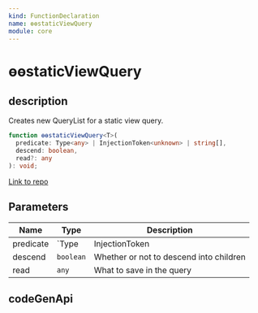 ```yaml
---
kind: FunctionDeclaration
name: ɵɵstaticViewQuery
module: core
---
```


# ɵɵstaticViewQuery

## description

Creates new QueryList for a static view query.

```ts
function ɵɵstaticViewQuery<T>(
  predicate: Type<any> | InjectionToken<unknown> | string[],
  descend: boolean,
  read?: any
): void;
```

[Link to repo](https://github.com/timdeschryver/angular/blob/master/packages/core/src/render3/query.ts#L457-L460)

## Parameters

| Name      | Type       | Description                             |
| --------- | ---------- | --------------------------------------- |
| predicate | `Type<any> | InjectionToken<unknown>                 | string[]` | The type for which the query will search |
| descend   | `boolean`  | Whether or not to descend into children |
| read      | `any`      | What to save in the query               |

## codeGenApi
